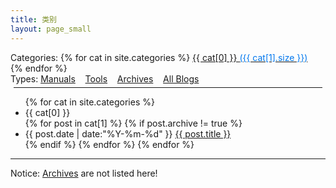 ```yaml
---
title: 类别
layout: page_small
---
```


<div id='tag_cloud'>
Categories:  
{% for cat in site.categories %}
<a class="linknoline" href="#{{ cat[0] }}" title="{{ cat[0] }}" rel="{{ cat[1].size }}">{{ cat[0] }} <span style="color:#07e"> ({{ cat[1].size }})</span></a>&nbsp;&nbsp;&nbsp;
{% endfor %}

<br/>
Types: 
<a class="linknoline" href="http://platinhom.github.io/ManualHom/" title="Manuals">Manuals</a>&nbsp;&nbsp;&nbsp;
<a class="linknoline" href="http://platinhom.github.io/DailyTools/" title="Tools">Tools</a>&nbsp;&nbsp;&nbsp;
<a class="linknoline" href="/pages/archives.html" title="Archives">Archives</a>&nbsp;&nbsp;&nbsp;
<a class="linknoline" href="/pages/allblogs.html" title="AllBlogs">All Blogs</a>&nbsp;&nbsp;&nbsp;
</div>

<hr style="margin:5px;border-width:2px;">

<!--a href="{{ site.url }}{{ post.url }}" title="{{ post.title }}">{{ post.title }} </a-->

<ul class="listing">
{% for cat in site.categories %}
  <li class="listing-seperator" id="{{ cat[0] }}">{{ cat[0] }}</li>
{% for post in cat[1] %}
  {% if post.archive != true %}
  <li class="listing-item">
  <time datetime="{{ post.date | date:"%Y-%m-%d" }}">{{ post.date | date:"%Y-%m-%d" }}</time>
  <a href="{{ post.url }}" target='_blank' title="{{ post.title }}">{{ post.title }}</a>
  </li>
  {% endif %}
{% endfor %}
{% endfor %}
</ul>

<!--script src="/jscss/jquery.tagcloud.js" charset="utf-8"></script> 
<script language="javascript">
$.fn.tagcloud.defaults = {
    size: {start: 1, end: 1, unit: 'em'},
      color: {start: '#f8e0e6', end: '#ff3333'}
};

$(function () {
    $('#tag_cloud a').tagcloud();
});
</script-->

------

Notice: [Archives](/pages/archives.html) are not listed here! 
